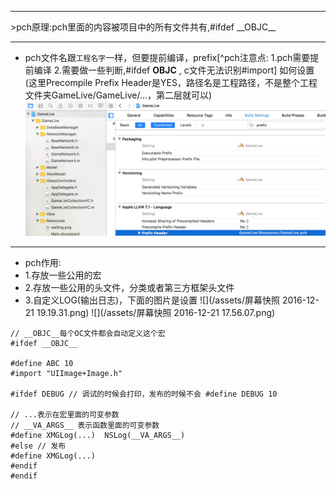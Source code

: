 <hr>
>pch原理:pch里面的内容被项目中的所有文件共有,#ifdef __OBJC__


***

- pch文件名跟`工程名字`一样，但要提前编译，prefix[^pch注意点: 1.pch需要提前编译  2.需要做一些判断,#ifdef __OBJC__
,
c文件无法识别#import]
如何设置(这里Precompile Prefix Header是YES，路径名是工程路径，不是整个工程文件夹GameLive/GameLive/...，第二层就可以)
![](/assets/pch文件文件路径设置生效.png)
***
- pch作用:
 - 1.存放一些公用的宏
 - 2.存放一些公用的头文件，分类或者第三方框架头文件  
 - 3.自定义LOG(输出日志)，下面的图片是设置
 ![](/assets/屏幕快照 2016-12-21 19.19.31.png)
 ![](/assets/屏幕快照 2016-12-21 17.56.07.png)
 
```
// __OBJC__每个OC文件都会自动定义这个宏
#ifdef __OBJC__

#define ABC 10
#import "UIImage+Image.h"

#ifdef DEBUG // 调试的时候会打印，发布的时候不会 #define DEBUG 10

// ...表示在宏里面的可变参数
// __VA_ARGS__ 表示函数里面的可变参数
#define XMGLog(...)  NSLog(__VA_ARGS__)
#else // 发布
#define XMGLog(...)
#endif
#endif
```

